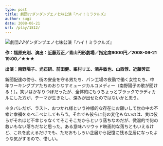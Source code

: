 ```yaml
---
type: post
title: 劇団♪♪ダンダンブエノ七味公演『ハイ！ミラクルズ』
author: sugi
date: 2008-06-21
url: /play/1812/
---
```

<img src="/images/play/20080621.jpg" alt="劇団♪♪ダンダンブエノ七味公演『ハイ！ミラクルズ』" class="alignleft" />

**作：福原充則、演出：近藤芳正／青山円形劇場／指定席6000円／2008-06-21 19:00／★★★**

**出演：南野陽子、光石研、前田健、峯村リエ、酒井敏也、山西惇、近藤芳正**

新聞配達の傍ら、街の安全を守る男たち、パン工場の夜勤で働く女性たち、中年ワーキングプアたちのおりなすミュージカルコメディー（南野陽子の歌が聞ける！）。笑いはかなりつぼだったが、全体的にもうちょっとブラックでラディカルにした方が、テーマが生きたし、深みが出せたのではないかと思う。

ネタバレだが、ラスト、おつかれ様という神様的な存在にお願いして世の中の不幸と幸福をあべこべにしてもらう。それでも彼らに何の変化もないのは、実は彼らがそれほど不幸じゃなくてそこそこだからという落ちなのだが、微温的で何の救いもない落ちだなと思った。ある意味ハリウッド映画的な落ちともいえるけど、これを変えるだけでも、ただおもしろい芝居から記憶に残る芝居になったような気がするので、惜しい。
